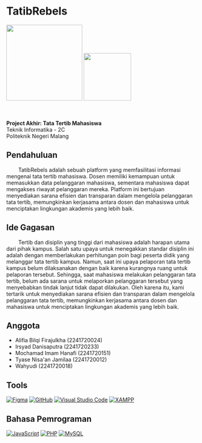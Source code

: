 # TatibRebels

<img src="https://github.com/wahyudi0018/TatibRebels_Tatib_TI2C/assets/116169624/57b2c1e1-3064-405e-bb75-0f9b38f78251" width=200>
<img src="https://github.com/wahyudi0018/TatibRebels_Tatib_TI2C/assets/116169624/1845eb07-e522-48a8-a462-faf7d82b5f43" width=125>

<br><br>
<b>Project Akhir: Tata Tertib Mahasiswa </b><br>
Teknik Informatika - 2C  <br>
Politeknik Negeri Malang <br>

## Pendahuluan

&nbsp;&nbsp;&nbsp;&nbsp;&nbsp;&nbsp;&nbsp;&nbsp;TatibRebels adalah sebuah platform yang memfasilitasi informasi mengenai tata tertib mahasiswa. Dosen memiliki kemampuan untuk memasukkan data pelanggaran mahasiswa, sementara mahasiswa dapat mengakses riwayat pelanggaran mereka. Platform ini bertujuan menyediakan sarana efisien dan transparan dalam mengelola pelanggaran tata tertib, memungkinkan kerjasama antara dosen dan mahasiswa untuk menciptakan lingkungan akademis yang lebih baik.

## Ide Gagasan

&nbsp;&nbsp;&nbsp;&nbsp;&nbsp;&nbsp;&nbsp;&nbsp;Tertib dan disiplin yang tinggi dari mahasiswa adalah harapan utama dari pihak kampus. Salah satu upaya untuk menegakkan standar disiplin ini adalah dengan memberlakukan perhitungan poin bagi peserta didik yang melanggar tata tertib kampus. Namun, saat ini upaya pelaporan tata tertib kampus belum dilaksanakan dengan baik karena kurangnya ruang untuk pelaporan tersebut.  Sehingga, saat mahasiswa melakukan pelanggaran tata tertib, belum ada sarana untuk melaporkan pelanggaran tersebut yang menyebabkan tindak lanjut tidak dapat dilakukan.  Oleh karena itu, kami tertarik untuk menyediakan sarana efisien dan transparan dalam mengelola pelanggaran tata tertib, memungkinkan kerjasama antara dosen dan mahasiswa untuk menciptakan lingkungan akademis yang lebih baik.

## Anggota
- Alifia Bilqi Firajulkha (2241720024)
- Irsyad Danisaputra (2241720233)
- Mochamad Imam Hanafi (2241720151)
- Tyase Nisa'an Jamilaa (2241720012)
- Wahyudi (2241720018)

## Tools
[![Figma](https://img.shields.io/badge/UI/UX-Figma-orange?logo=figma)](https://www.figma.com/)
[![GitHub](https://img.shields.io/badge/VCS-Github-black?logo=github)](https://github.com/)
[![Visual Studio Code](https://img.shields.io/badge/CodeEditor-VSCODE-blue?logo=visualstudiocode)](https://code.visualstudio.com/)
[![XAMPP](https://img.shields.io/badge/Server-XAMPP-orange?logo=xampp)](https://www.apachefriends.org/)

## Bahasa Pemrograman
[![JavaScript](https://img.shields.io/badge/FrontEnd-JavaScript-yellow?logo=javascript)](https://developer.mozilla.org/en-US/docs/Web/JavaScript)
[![PHP](https://img.shields.io/badge/BackEnd-PHP-purple?logo=php)](https://www.php.net/)
[![MySQL](https://img.shields.io/badge/Database-MySQL-cyan?logo=mysql)](https://www.mysql.com/)
